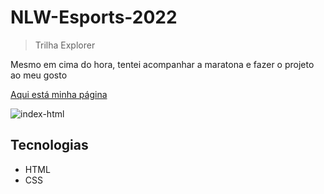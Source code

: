 # NLW-Esports-2022
> Trilha Explorer 

Mesmo em cima do hora, tentei acompanhar a maratona e fazer o projeto ao meu gosto

[Aqui está minha página](https://igoredu-silva.github.io/NLW-Esports-2022/)

![index-html](https://user-images.githubusercontent.com/102062976/190930537-b514f440-d656-4df0-9a47-a58324be1944.png)

## Tecnologias
- HTML
- CSS
